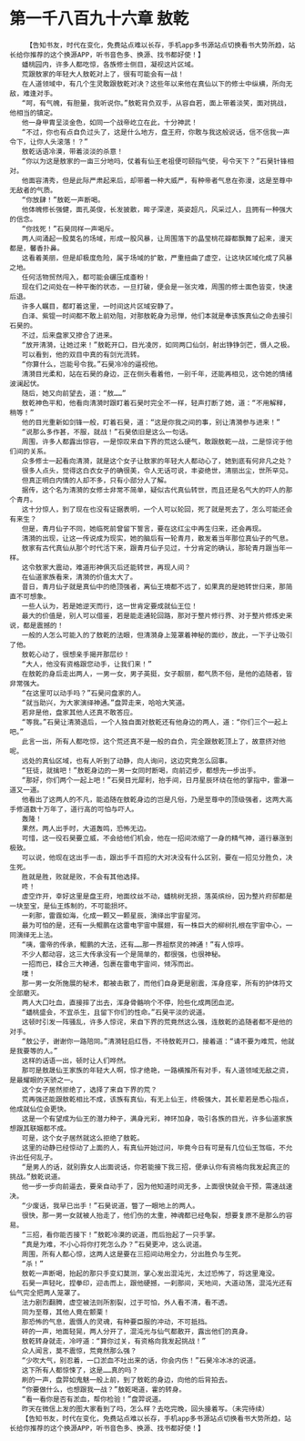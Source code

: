 # 第一千八百九十六章 敖乾
        【告知书友，时代在变化，免费站点难以长存，手机app多书源站点切换看书大势所趋，站长给你推荐的这个换源APP，听书音色多、换源、找书都好使！】
       蟠桃园内，许多人都吃惊，各族修士侧目，凝视这片区域。
       荒跟敖家的年轻大人敖乾对上了，很有可能会有一战！
       在人道领域中，有几个生灵敢跟敖乾对决？这些年以来他在真仙以下的修士中纵横，所向无敌，难逢对手。
       “呵，有气魄，有胆量，我听说你。”敖乾背负双手，从容自若，面上带着淡笑，面对挑战，他相当的镇定。
       他一身甲胄呈淡金色，如同一个战帝屹立在此，十分神武！
       “不过，你也有点自负过头了，这是什么地方，盘王府，你敢与我这般说话，信不信我一声令下，让你人头滚落！？”
       敖乾话语冷漠，带着淡淡的杀意！
       “你以为这是敖家的一亩三分地吗，仗着有仙王老祖便可颐指气使，号令天下？”石昊针锋相对。
       他面容清秀，但是此际严肃起来后，却带着一种大威严，有种帝者气息在弥漫，这是至尊中无敌者的气质。
       “你放肆！”敖乾一声断喝。
       他体魄修长强健，面孔英俊，长发披散，眸子深邃，英姿超凡，风采过人，且拥有一种强大的信念。
       “你找死！”石昊同样一声喝斥。
       两人间涌起一股莫名的场域，形成一股风暴，让周围落下的晶莹桃花瓣都飘舞了起来，漫天都是，馨香扑鼻。
       这看着美丽，但是却极度危险，属于场域的扩散，严重扭曲了虚空，让这块区域化成了风暴之地。
       任何活物贸然闯入，都可能会碾压成齑粉！
       现在们之间处在一种平衡的状态，一旦打破，便会是一张灾难，周围的修士面色皆变，快速后退。
       许多人瞩目，都盯着这里，一时间这片区域安静了。
       白泽、紫锟一时间都不敢上前劝阻，对那敖乾身为忌惮，他们本就是奉该族真仙之命去接引石昊的。
       不过，后来盘家又掺合了进来。
       “放开清漪，让她过来！”敖乾开口，目光凌厉，如同两口仙剑，射出铮铮剑芒，慑人之极。
       可以看到，他的双目中真的有剑光流转。
       “你算什么，岂能号令我。”石昊冷冷的逼视他。
       清漪目光柔和，站在石昊的身边，正在侧头看着他，一别千年，还能再相见，这令她的情绪波澜起伏。
       随后，她又向前望去，道：“敖……”
       敖乾神色平和，他看向清漪时跟盯着石昊时完全不一样，轻声打断了她，道：“不用解释，稍等！”
       他的目光重新如剑锋一般，盯着石昊，道：“这是你我之间的事，别让清漪参与进来！”
       “说那么多作甚，不服，就战！”石昊依旧是这么一句话。
       周围，许多人都露出惊容，一是惊叹来自下界的荒这么硬气，敢跟敖乾一战，二是惊诧于他们间的关系。
       众多修士一起看向清漪，就是这个女子让敖家的年轻大人都动心了，她到底有何非凡之处？
       很多人点头，觉得这白衣女子的确很美，令人无话可说，丰姿绝世，清丽出尘，世所罕见。
       但真正明白内情的人却不多，只有小部分人了解。
       据传，这个名为清漪的女修士非常不简单，疑似古代真仙转世，而且还是名气大的吓人的那个青月。
       这十分惊人，到了现在也没有证据表明，一个人可以轮回，死了就是死去了，怎么可能还会有来生？
       但是，青月仙子不同，她临死前曾留下誓言，要在这红尘中再生归来，还会再现。
       清漪的出现，让这一传说成为现实，她的脑后有一轮青月，散发着当年那位真仙子的气息。
       敖家有古代真仙从那个时代活下来，跟青月仙子见过，十分肯定的确认，那轮青月跟当年一样。
       这令敖家大震动，难道形神俱灭后还能转世，再现人间？
       在仙道家族看来，清漪的价值太大了。
       昔日，青月仙子就是真仙中的绝顶强者，离仙王境都不远了，如果真的是她转世归来，那简直不可想象。
       一些人认为，若是她逆天而行，这一世肯定要成就仙王位！
       最大的价值是，别人可以借鉴，若是能走通轮回路，那对于整片修行界、对于整片修炼史来说，都是震撼的！
       一般的人怎么可能入的了敖乾的法眼，但清漪身上笼罩着神秘的面纱，故此，一下子让吸引了他。
       敖乾心动了，很想亲手揭开那层纱！
       “大人，他没有资格跟您动手，让我们来！”
       在敖乾的身后走出两人，一男一女，男子英挺，女子靓丽，都气质不俗，是他的追随者，皆非常强大。
       “在这里可以动手吗？”石昊问盘家的人。
       “就当助兴，为大家演绎神通。”盘羿走来，哈哈大笑道。
       若非是他，盘家其他人还真不敢答应。
       “等我。”石昊让清漪退后，一个人独自面对敖乾还有他身边的两人，道：“你们三个一起上吧。”
       此言一出，所有人都吃惊，这个荒还真不是一般的自负，完全跟敖乾顶上了，故意挤对他呢。
       远处的真仙区域，也有人听到了动静，向人询问，这边究竟怎么回事。
       “狂徒，就擒吧！”敖乾身边的一男一女同时断喝，向前迈步，都想先一步出手。
       “那好，你们两个一起上吧！”石昊目光犀利，抬手间，日月星辰环绕在他的掌指中，雷瀑一道又一道。
       他看出了这两人的不凡，能追随在敖乾身边的岂是凡俗，乃是至尊中的顶级强者，这两大高手修道数十万年了，道行高的可怕与吓人。
       轰隆！
       果然，两人出手时，大道轰鸣，恐怖无边。
       可惜，这一役石昊要立威，不会给他们机会，他在一招间浓缩了一身的精气神，道行暴涨到极致。
       可以说，他现在这出手一击，跟出手千百招的大对决没有什么区别，要在一招见分胜负，决生死。
       胜就是胜，败就是败，不会有其他选择。
       咚！
       虚空炸开，幸好这里是盘王府，地面纹丝不动，蟠桃树无损，落英缤纷，因为整片府邸都是一块至宝，是仙王炼制的，不可能损坏。
       一刹那，雷霆如海，化成一颗又一颗星辰，演绎出宇宙星河。
       最为可怕的是，还有一头鲲鹏在这雷电宇宙中展翅，有一株巨大的柳树扎根在宇宙中心，一同演绎无上法。
       “咦，雷帝的传承，鲲鹏的大法，还有……那一界祖祭灵的神通！”有人惊呼。
       不少人都动容，这三大传承没有一个是简单的，都很强，也很神秘。
       一招而已，糅合三大神通，包裹在雷电宇宙间，倾泻而出。
       噗！
       那一男一女所施展的秘术，都被击散了，而他们自身更是剧震，浑身痉挛，所有的护体符文全部磨灭。
       两人大口吐血，直接摔了出去，浑身骨骼响个不停，险些化成两团血泥。
       “蟠桃盛会，不宜杀生，且留下你们的性命。”石昊平淡的说道。
       这顿时引发一阵骚乱，许多人惊诧，来自下界的荒竟然这么强，连敖乾的追随者都不是他的对手。
       “敖公子，谢谢你一路陪同。”清漪轻启红唇，不待敖乾开口，接着道：“请不要为难荒，他就是我要等的人。”
       这样的话语一出，顿时让人们哗然。
       那可是敖晟仙王家族的年轻大人啊，惊才绝艳，一路横推所有对手，有人道领域无敌之资，是最耀眼的天骄之一。
       这个女子居然拒绝了，选择了来自下界的荒？
       荒再强还能跟敖乾相比不成，该族有真仙，有无上仙王，终极强大，其长辈若是悉心指点，他成就仙位会更快。
       这是一个有望成为仙王的潜力种子，满身光彩，神环加身，吸引各族的目光，许多仙道家族想跟其联姻都不成。
       可是，这个女子居然就这么拒绝了敖乾。
       这里的动静已经惊动了上面的人，有真仙开始过问，毕竟今日有可是有几位仙王驾临，不允许出任何乱子。
       “是男人的话，就别靠女人出面说话，你若能接下我三招，便承认你有资格向我发起真正的挑战。”敖乾说道。
       他一步一步向前逼去，要亲自动手了，因为他知道时间无多，上面很快就会干预，需速战速决。
       “少废话，我早已出手！”石昊说道，瞥了一眼地上的两人。
       很快，那一男一女就被人抬走了，他们伤的太重，神魂都已经龟裂，想要复原不是那么的容易。
       “三招，看你能否接下！”敖乾冷漠的说道，而后抬起了一只手掌。
       “真是为难，不小心将你打死怎么办？”石昊更冲，这么说道。
       周围，所有人都心惊，这两人这是要在三招间动用全力，分出胜负与生死。
       “杀！”
       敖乾一声断喝，抬起的那只手变幻莫测，掌心发出混沌光，太过恐怖了，将这里淹没。
       石昊一声轻叱，捏拳印，迎击而上，跟他硬撼，一刹那间，天地间，大道动荡，混沌光还有仙气完全把两人笼罩了。
       法力剧烈翻腾，虚空被法则所割裂，过于可怕，外人看不清，看不透。
       同为至尊，其他人竟在颤栗！
       那恐怖的气息，震慑人的灵魂，有种要臣服的冲动，不可抵挡。
       砰的一声，地面轻晃，两人分开了，混沌光与仙气都散开，露出他们的真身。
       敖乾转身就走，冷哼道：“算你过关，有资格向我发起挑战！”
       众人闻言，莫不震惊，荒竟然那么强？
       “少吹大气，别忍着，一口淤血不吐出来的话，你会内伤！”石昊冷冰冰的说道。
       这下所有人都惊悚了，这是……真的吗？
       刷的一声，盘羿如鬼魅一般上前，到了敖乾的身边，向他的后背拍去。
       “你要做什么，也想跟我一战？”敖乾喝道，霍的转身。
       “看一看你是否有淤血，帮你检验！”盘羿说道。
       昨天在微信上发的图大家看到了吗，怎么样？去吃完晚，回头接着写。（未完待续）
       【告知书友，时代在变化，免费站点难以长存，手机app多书源站点切换看书大势所趋，站长给你推荐的这个换源APP，听书音色多、换源、找书都好使！】